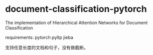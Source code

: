 # document-classification-pytorch
The implementation of Hierarchical Attention Networks for Document Classification

requirements:
  pytorch
  pyltp
  jieba

  支持任意长度的文档和句子，没有做截断。
